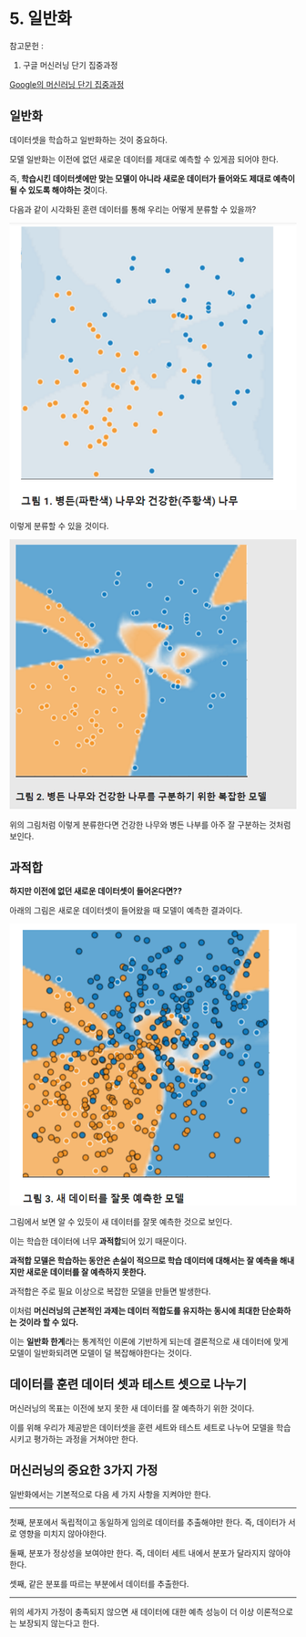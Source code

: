 # 5. 일반화

참고문헌 : 
1. 구글 머신러닝 단기 집중과정

[Google의 머신러닝 단기 집중과정](https://developers.google.com/machine-learning/crash-course/ml-intro?hl=ko)

## 일반화

데이터셋을 학습하고 일반화하는 것이 중요하다.

모델 일반화는 이전에 없던 새로운 데이터를 제대로 예측할 수 있게끔 되어야 한다.

즉, **학습시킨 데이터셋에만 맞는 모델이 아니라 새로운 데이터가 들어와도 제대로 예측이 될 수 있도록 해야하는 것**이다.

다음과 같이 시각화된 훈련 데이터를 통해 우리는 어떻게 분류할 수 있을까?

![5-1](https://github.com/Se-Hun/DeepLearningStudy/blob/master/conceptStudy/png/5-1.PNG)

이렇게 분류할 수 있을 것이다.

![5-2](https://github.com/Se-Hun/DeepLearningStudy/blob/master/conceptStudy/png/5-2.PNG)

위의 그림처럼 이렇게 분류한다면 건강한 나무와 병든 나부를 아주 잘 구분하는 것처럼 보인다.

## 과적합

**하지만 이전에 없던 새로운 데이터셋이 들어온다면??**

아래의 그림은 새로운 데이터셋이 들어왔을 때 모델이 예측한 결과이다.

![5-3](https://github.com/Se-Hun/DeepLearningStudy/blob/master/conceptStudy/png/5-3.PNG)

그림에서 보면 알 수 있듯이 새 데이터를 잘못 예측한 것으로 보인다.

이는 학습한 데이터에 너무 **과적합**되어 있기 때문이다.

**과적합 모델은 학습하는 동안은 손실이 적으므로 학습 데이터에 대해서는 잘 예측을 해내지만 새로운 데이터를 잘 예측하지 못한다.**

과적합은 주로 필요 이상으로 복잡한 모델을 만들면 발생한다.

이처럼 **머신러닝의 근본적인 과제는 데이터 적합도를 유지하는 동시에 최대한 단순화하는 것이라 할 수 있다.**

이는 **일반화 한계**라는 통계적인 이론에 기반하게 되는데 결론적으로 새 데이터에 맞게 모델이 일반화되려면 모델이 덜 복잡해야한다는 것이다.

## 데이터를 훈련 데이터 셋과 테스트 셋으로 나누기

머신러닝의 목표는 이전에 보지 못한 새 데이터를 잘 예측하기 위한 것이다.

이를 위해 우리가 제공받은 데이터셋을 훈련 세트와 테스트 세트로 나누어 모델을 학습시키고 평가하는 과정을 거쳐야만 한다.

## 머신러닝의 중요한 3가지 가정

일반화에서는 기본적으로 다음 세 가지 사항을 지켜야만 한다.

****

첫째, 분포에서 독립적이고 동일하게 임의로 데이터를 추출해야만 한다. 즉, 데이터가 서로 영향을 미치지 않아야한다.

둘째, 분포가 정상성을 보여야만 한다. 즉, 데이터 세트 내에서 분포가 달라지지 않아야 한다.

셋째, 같은 분포를 따르는 부분에서 데이터를 추출한다.

****

위의 세가지 가정이 충족되지 않으면 새 데이터에 대한 예측 성능이 더 이상 이론적으로는 보장되지 않는다고 한다.

